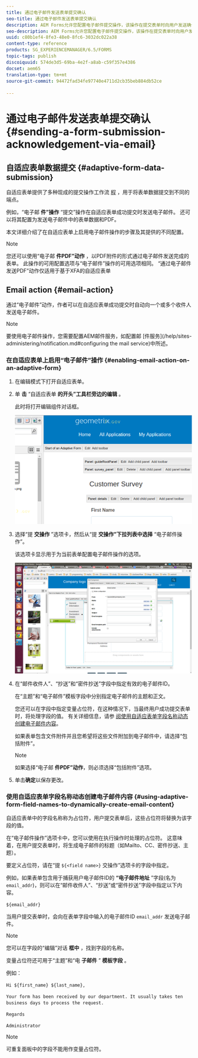 ```yaml
---
title: 通过电子邮件发送表单提交确认
seo-title: 通过电子邮件发送表单提交确认
description: AEM Forms允许您配置电子邮件提交操作，该操作在提交表单时向用户发送确认。
seo-description: AEM Forms允许您配置电子邮件提交操作，该操作在提交表单时向用户发送确认。
uuid: c80b1ef4-8fe3-48e0-8fc6-3032dc022a38
content-type: reference
products: SG_EXPERIENCEMANAGER/6.5/FORMS
topic-tags: publish
discoiquuid: 574de3d5-69ba-4e2f-a8ab-c59f357e4386
docset: aem65
translation-type: tm+mt
source-git-commit: 94472fad34fe97740e4711d2cb35beb884db52ce

---
```



# 通过电子邮件发送表单提交确认{#sending-a-form-submission-acknowledgement-via-email}

## 自适应表单数据提交 {#adaptive-form-data-submission}

自适应表单提供了多种现成的提交操作工作流 [程](../../forms/using/configuring-submit-actions.md) ，用于将表单数据提交到不同的端点。

例如，“电子邮 **件”操作** “提交”操作在自适应表单成功提交时发送电子邮件。 还可以将其配置为发送电子邮件中的表单数据和PDF。

本文详细介绍了在自适应表单上启用电子邮件操作的步骤及其提供的不同配置。

>[!NOTE]
>
>您还可以使用“电子邮 **件PDF”动作** ，以PDF附件的形式通过电子邮件发送完成的表单。 此操作的可用配置选项与“电子邮件”操作的可用选项相同。 “通过电子邮件发送PDF”动作仅适用于基于XFA的自适应表单

## Email action {#email-action}

通过“电子邮件”动作，作者可以在自适应表单成功提交时自动向一个或多个收件人发送电子邮件。

>[!NOTE]
>
>要使用电子邮件操作，您需要配置AEM邮件服务，如配置邮 [件服务](/help/sites-administering/notification.md#configuring the mail service)中所述。

### 在自适应表单上启用“电子邮件”操作 {#enabling-email-action-on-an-adaptive-form}

1. 在编辑模式下打开自适应表单。

1. 单 **击** “自适应表单 **的开头”工具栏旁边的编辑** 。

   此时将打开编辑组件对话框。

   ![自适应表单的编辑组件对话框](assets/start_of_adp_form.png)

1. 选择“提 **交操作** ”选项卡，然后从“提 **交操作”下拉列表中选择** “电子邮件操作”。

   该选项卡显示用于为当前表单配置电子邮件操作的选项。

   ![“提交操作”选项卡](assets/dialog.png)

1. 在“邮件收件人”、“抄送”和“密件抄送”字段中指定有效的电子邮件ID。

   在“主题”和“电子邮件”模板字段中分别指定电子邮件的主题和正文。

   您还可以在字段中指定变量占位符，在这种情况下，当最终用户成功提交表单时，将处理字段的值。 有关详细信息，请参 [阅使用自适应表单字段名称动态创建电子邮件内容](../../forms/using/form-submission-receipt-via-email.md#p-using-adaptive-form-field-names-to-dynamically-create-email-content-p)。

   如果表单包含文件附件并且您希望将这些文件附加到电子邮件中，请选择“包括附件”。

   >[!NOTE]
   >
   >如果选择“电子邮 **件PDF”动作**，则必须选择“包括附件”选项。

1. 单击&#x200B;**确定**&#x200B;以保存更改。

### 使用自适应表单字段名称动态创建电子邮件内容 {#using-adaptive-form-field-names-to-dynamically-create-email-content}

自适应表单中的字段名称称为占位符，用户提交表单后，这些占位符将替换为该字段的值。

在“电子邮件操作”选项卡中，您可以使用在执行操作时处理的占位符。 这意味着，在用户提交表单时，将生成电子邮件的标题（如Mailto、CC、密件抄送、主题）。

要定义占位符，请在“提 `${<field name>}` 交操作”选项卡的字段中指定。

例如，如果表单包含用于捕获用户电子邮件ID的 **“电子邮件地址** ”字段(名为 `email_addr`)，则可以在“邮件收件人”、“抄送”或“密件抄送”字段中指定以下内容。

`${email_addr}`

当用户提交表单时，会向在表单字段中输入的电子邮件ID `email_addr` 发送电子邮件。

>[!NOTE]
>
>您可以在字段的“编辑”对话 **框中** ，找到字段的名称。

变量占位符还可用于“主题”和“电 **子邮件** ” **模板字段** 。

例如：

`Hi ${first_name} ${last_name},`

`Your form has been received by our department. It usually takes ten business days to process the request.`

`Regards`

`Administrator`

>[!NOTE]
>
>可重复面板中的字段不能用作变量占位符。

